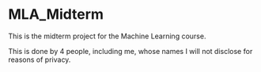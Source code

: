 # MLA_Midterm
This is the midterm project for the Machine Learning course.

This is done by 4 people, including me, whose names I will not disclose for reasons of privacy.
